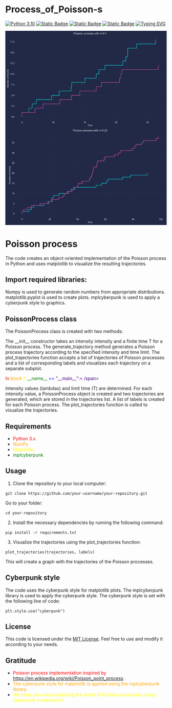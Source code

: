 # Process_of_Poisson-s
[![Python 3.10](https://img.shields.io/badge/python-3.10-blue.svg)](https://www.python.org/downloads/)
[![Static Badge](https://img.shields.io/badge/Numpy-violet)](https://numpy.org/)
[![Static Badge](https://img.shields.io/badge/Matplolib-red)](https://matplotlib.org/stable/)
[![Static Badge](https://img.shields.io/badge/mplcyberpunk-yellow)](https://pypi.org/project/mplcyberpunk/)
[![Typing SVG](https://readme-typing-svg.demolab.com?font=Arial+Black&weight=800&size=30&pause=1000&color=F70000&center=true&vCenter=true&width=800&height=100&lines=Puasson's)](https://git.io/typing-svg)


<p align="center">
   <img src="img/myplot.png" alt="Poisson's">
</p>

<div>
<h1>Poisson process</h1>
<p>The code creates an object-oriented implementation of the Poisson process in Python and
uses matplotlib to visualize the resulting trajectories.</p>


<h2>Import required libraries:</h2>

<p>Numpy is used to generate random numbers from appropriate distributions.
matplotlib.pyplot is used to create plots. mplcyberpunk is used to apply a cyberpunk style to graphics.</p>

<h2>PoissonProcess class</h2>
<p>The PoissonProcess class is created with two methods:</p>

<p>The __init__ constructor takes an intensity intensity and a finite time T for a Poisson process.
The generate_trajectory method generates a Poisson process trajectory according to the specified intensity and time limit.
The plot_trajectories function accepts a list of trajectories of Poisson processes and a list of corresponding labels and visualizes each trajectory on a separate subplot.</p>

<p><span style="color: red;">In</span> <span style="color: orange;">block</span> <span style="color: yellow;">if</span > <span style="color: green;">__name__</span> <span style="color: blue;">==</span> <span style="color: indigo;">"__main__":< /span></p>

<p>Intensity values (lambdas) and limit time (T) are determined.
For each intensity value, a PoissonProcess object is created and two trajectories are generated, which are stored in the trajectories list.
A list of labels is created for each Poisson process.
The plot_trajectories function is called to visualize the trajectories.</p>

</div>

## Requirements
- <span style="color: red;">Python 3.x</span>
- <span style="color: orange;">NumPy</span>
- <span style="color: yellow;">Matplotlib</span>
- <span style="color: green;">mplcyberpunk</span>

## Usage
1. Clone the repository to your local computer:

```
git clone https://github.com/your-username/your-repository.git
```

Go to your folder:
```
cd your-repository
```

2. Install the necessary dependencies by running the following command:

```shell
pip install -r requirements.txt
```

3. Visualize the trajectories using the plot_trajectories function:

```
plot_trajectories(trajectories, labels)
```

This will create a graph with the trajectories of the Poisson processes.

## Cyberpunk style
The code uses the cyberpunk style for matplotlib plots.
The mplcyberpunk library is used to apply the cyberpunk style.
The cyberpunk style is set with the following line of code:

```
plt.style.use("cyberpunk")
```

## License
This code is licensed under the [MIT License](LICENSE).
Feel free to use and modify it according to your needs.

## Gratitude
- <span style="color: red;">Poisson process implementation inspired by https://en.wikipedia.org/wiki/Poisson_point_process .</span>
- <span style="color: orange;">The cyberpunk style for matplotlib is applied using the mplcyberpunk library.</span>
- <span style="color: yellow;">We hope you enjoy exploring the world of Poisson processes using cyberpunk visualization!</span>